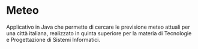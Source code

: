 # Meteo

Applicativo in Java che permette di cercare le previsione meteo attuali per una città italiana, realizzato in quinta superiore per la materia di Tecnologie e Progettazione di Sistemi Informatici.
